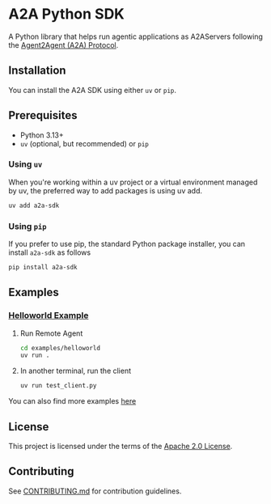 # A2A Python SDK

A Python library that helps run agentic applications as A2AServers following the [Agent2Agent (A2A) Protocol](https://google.github.io/A2A/).

## Installation

You can install the A2A SDK using either `uv` or `pip`.

## Prerequisites

- Python 3.13+
- `uv` (optional, but recommended) or `pip`

### Using `uv`

When you're working within a uv project or a virtual environment managed by uv, the preferred way to add packages is using uv add.

```bash
uv add a2a-sdk
```

### Using `pip`

If you prefer to use pip, the standard Python package installer, you can install `a2a-sdk` as follows

```bash
pip install a2a-sdk
```

## Examples

### [Helloworld Example](https://github.com/google/a2a-python/tree/main/examples/helloworld)

1. Run Remote Agent

   ```bash
   cd examples/helloworld
   uv run .
   ```

2. In another terminal, run the client

   ```bash
   uv run test_client.py
   ```

You can also find more examples [here](https://github.com/google/A2A/tree/main/samples/python/agents)

## License

This project is licensed under the terms of the [Apache 2.0 License](LICENSE).

## Contributing

See [CONTRIBUTING.md](CONTRIBUTING.md) for contribution guidelines.
